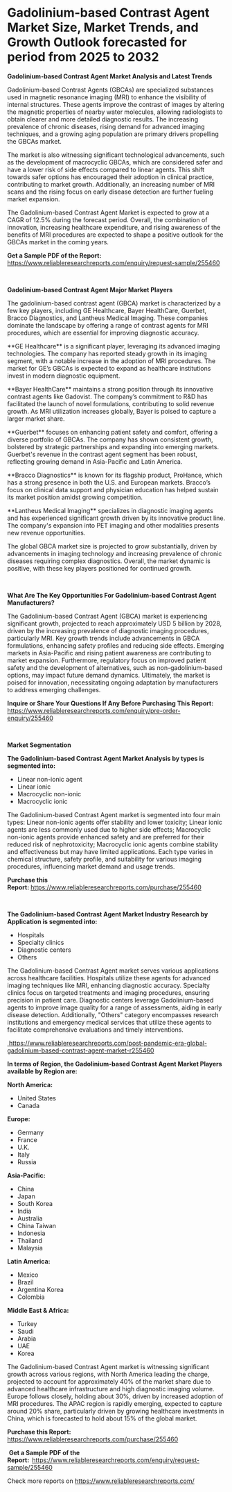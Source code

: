 <p><h1>Gadolinium-based Contrast Agent Market Size, Market Trends, and Growth Outlook forecasted for period from 2025 to 2032</h1></p><p><strong>Gadolinium-based Contrast Agent Market Analysis and Latest Trends</strong></p>
<p><p>Gadolinium-based Contrast Agents (GBCAs) are specialized substances used in magnetic resonance imaging (MRI) to enhance the visibility of internal structures. These agents improve the contrast of images by altering the magnetic properties of nearby water molecules, allowing radiologists to obtain clearer and more detailed diagnostic results. The increasing prevalence of chronic diseases, rising demand for advanced imaging techniques, and a growing aging population are primary drivers propelling the GBCAs market.</p><p>The market is also witnessing significant technological advancements, such as the development of macrocyclic GBCAs, which are considered safer and have a lower risk of side effects compared to linear agents. This shift towards safer options has encouraged their adoption in clinical practice, contributing to market growth. Additionally, an increasing number of MRI scans and the rising focus on early disease detection are further fueling market expansion.</p><p>The Gadolinium-based Contrast Agent Market is expected to grow at a CAGR of 12.5% during the forecast period. Overall, the combination of innovation, increasing healthcare expenditure, and rising awareness of the benefits of MRI procedures are expected to shape a positive outlook for the GBCAs market in the coming years.</p></p>
<p><strong>Get a Sample PDF of the Report:&nbsp;</strong> <a href="https://www.reliableresearchreports.com/enquiry/request-sample/255460?utm_campaign=2278&utm_medium=2&utm_source=Github&utm_content=ia&utm_term=30032025&utm_id=gadolinium-based-contrast-agent">https://www.reliableresearchreports.com/enquiry/request-sample/255460</a></p>
<p>&nbsp;</p>
<p><strong>Gadolinium-based Contrast Agent Major Market Players</strong></p>
<p><p>The gadolinium-based contrast agent (GBCA) market is characterized by a few key players, including GE Healthcare, Bayer HealthCare, Guerbet, Bracco Diagnostics, and Lantheus Medical Imaging. These companies dominate the landscape by offering a range of contrast agents for MRI procedures, which are essential for improving diagnostic accuracy.</p><p>**GE Healthcare** is a significant player, leveraging its advanced imaging technologies. The company has reported steady growth in its imaging segment, with a notable increase in the adoption of MRI procedures. The market for GE’s GBCAs is expected to expand as healthcare institutions invest in modern diagnostic equipment.</p><p>**Bayer HealthCare** maintains a strong position through its innovative contrast agents like Gadovist. The company’s commitment to R&D has facilitated the launch of novel formulations, contributing to solid revenue growth. As MRI utilization increases globally, Bayer is poised to capture a larger market share.</p><p>**Guerbet** focuses on enhancing patient safety and comfort, offering a diverse portfolio of GBCAs. The company has shown consistent growth, bolstered by strategic partnerships and expanding into emerging markets. Guerbet's revenue in the contrast agent segment has been robust, reflecting growing demand in Asia-Pacific and Latin America.</p><p>**Bracco Diagnostics** is known for its flagship product, ProHance, which has a strong presence in both the U.S. and European markets. Bracco’s focus on clinical data support and physician education has helped sustain its market position amidst growing competition.</p><p>**Lantheus Medical Imaging** specializes in diagnostic imaging agents and has experienced significant growth driven by its innovative product line. The company's expansion into PET imaging and other modalities presents new revenue opportunities.</p><p>The global GBCA market size is projected to grow substantially, driven by advancements in imaging technology and increasing prevalence of chronic diseases requiring complex diagnostics. Overall, the market dynamic is positive, with these key players positioned for continued growth.</p></p>
<p>&nbsp;</p>
<p><strong>What Are The Key Opportunities For Gadolinium-based Contrast Agent Manufacturers?</strong></p>
<p><p>The Gadolinium-based Contrast Agent (GBCA) market is experiencing significant growth, projected to reach approximately USD 5 billion by 2028, driven by the increasing prevalence of diagnostic imaging procedures, particularly MRI. Key growth trends include advancements in GBCA formulations, enhancing safety profiles and reducing side effects. Emerging markets in Asia-Pacific and rising patient awareness are contributing to market expansion. Furthermore, regulatory focus on improved patient safety and the development of alternatives, such as non-gadolinium-based options, may impact future demand dynamics. Ultimately, the market is poised for innovation, necessitating ongoing adaptation by manufacturers to address emerging challenges.</p></p>
<p><strong>Inquire or Share Your Questions If Any Before Purchasing This Report:</strong> <a href="https://www.reliableresearchreports.com/enquiry/pre-order-enquiry/255460?utm_campaign=2278&utm_medium=2&utm_source=Github&utm_content=ia&utm_term=30032025&utm_id=gadolinium-based-contrast-agent">https://www.reliableresearchreports.com/enquiry/pre-order-enquiry/255460</a></p>
<p>&nbsp;</p>
<p><strong>Market Segmentation</strong></p>
<p><strong>The Gadolinium-based Contrast Agent Market Analysis by types is segmented into:</strong></p>
<p><ul><li>Linear non-ionic agent</li><li>Linear ionic</li><li>Macrocyclic non-ionic</li><li>Macrocyclic ionic</li></ul></p>
<p><p>The Gadolinium-based Contrast Agent market is segmented into four main types: Linear non-ionic agents offer stability and lower toxicity; Linear ionic agents are less commonly used due to higher side effects; Macrocyclic non-ionic agents provide enhanced safety and are preferred for their reduced risk of nephrotoxicity; Macrocyclic ionic agents combine stability and effectiveness but may have limited applications. Each type varies in chemical structure, safety profile, and suitability for various imaging procedures, influencing market demand and usage trends.</p></p>
<p><strong>Purchase this Report:&nbsp;</strong><a href="https://www.reliableresearchreports.com/purchase/255460?utm_campaign=2278&utm_medium=2&utm_source=Github&utm_content=ia&utm_term=30032025&utm_id=gadolinium-based-contrast-agent">https://www.reliableresearchreports.com/purchase/255460</a></p>
<p>&nbsp;</p>
<p><strong>The Gadolinium-based Contrast Agent Market Industry Research by Application is segmented into:</strong></p>
<p><ul><li>Hospitals</li><li>Specialty clinics</li><li>Diagnostic centers</li><li>Others</li></ul></p>
<p><p>The Gadolinium-based Contrast Agent market serves various applications across healthcare facilities. Hospitals utilize these agents for advanced imaging techniques like MRI, enhancing diagnostic accuracy. Specialty clinics focus on targeted treatments and imaging procedures, ensuring precision in patient care. Diagnostic centers leverage Gadolinium-based agents to improve image quality for a range of assessments, aiding in early disease detection. Additionally, "Others" category encompasses research institutions and emergency medical services that utilize these agents to facilitate comprehensive evaluations and timely interventions.</p></p>
<p><a href="https://www.reliableresearchreports.com/post-pandemic-era-global-gadolinium-based-contrast-agent-market-r255460?utm_campaign=2278&utm_medium=2&utm_source=Github&utm_content=ia&utm_term=30032025&utm_id=gadolinium-based-contrast-agent">&nbsp;https://www.reliableresearchreports.com/post-pandemic-era-global-gadolinium-based-contrast-agent-market-r255460</a></p>
<p><strong>In terms of Region, the Gadolinium-based Contrast Agent Market Players available by Region are:</strong></p>
<p>
    <p> <strong> North America: </strong>
        <ul>
            <li>United States</li>
            <li>Canada</li>
        </ul>
        </p> 
    <p> <strong> Europe: </strong>
        <ul>
            <li>Germany</li>
            <li>France</li>
            <li>U.K.</li>
            <li>Italy</li>
            <li>Russia</li>
        </ul>
        </p> 
    <p> <strong> Asia-Pacific: </strong>
        <ul>
            <li>China</li>
            <li>Japan</li>
            <li>South Korea</li>
            <li>India</li>
            <li>Australia</li>
            <li>China Taiwan</li>
            <li>Indonesia</li>
            <li>Thailand</li>
            <li>Malaysia</li>
        </ul>
        </p> 
    <p> <strong> Latin America: </strong>
        <ul>
            <li>Mexico</li>
            <li>Brazil</li>
            <li>Argentina Korea</li>
            <li>Colombia</li>
        </ul>
        </p> 
    <p> <strong> Middle East & Africa: </strong>
        <ul>
            <li>Turkey</li>
            <li>Saudi</li>
            <li>Arabia</li>
            <li>UAE</li>
            <li>Korea</li>
        </ul>
    </p>
    </p>
<p><p>The Gadolinium-based Contrast Agent market is witnessing significant growth across various regions, with North America leading the charge, projected to account for approximately 40% of the market share due to advanced healthcare infrastructure and high diagnostic imaging volume. Europe follows closely, holding about 30%, driven by increased adoption of MRI procedures. The APAC region is rapidly emerging, expected to capture around 20% share, particularly driven by growing healthcare investments in China, which is forecasted to hold about 15% of the global market.</p></p>
<p><strong>Purchase this Report: </strong><a href="https://www.reliableresearchreports.com/purchase/255460?utm_campaign=2278&utm_medium=2&utm_source=Github&utm_content=ia&utm_term=30032025&utm_id=gadolinium-based-contrast-agent">https://www.reliableresearchreports.com/purchase/255460</a></p>
<p>&nbsp;<strong>Get a Sample PDF of the Report:&nbsp;&nbsp;</strong><a href="https://www.reliableresearchreports.com/enquiry/request-sample/255460?utm_campaign=2278&utm_medium=2&utm_source=Github&utm_content=ia&utm_term=30032025&utm_id=gadolinium-based-contrast-agent">https://www.reliableresearchreports.com/enquiry/request-sample/255460</a></p>
<p><strong></strong></p>
<p>Check more reports on <a href="https://www.reliableresearchreports.com/?utm_campaign=2278&utm_medium=2&utm_source=Github&utm_content=ia&utm_term=30032025&utm_id=gadolinium-based-contrast-agent">https://www.reliableresearchreports.com/</a></p>
